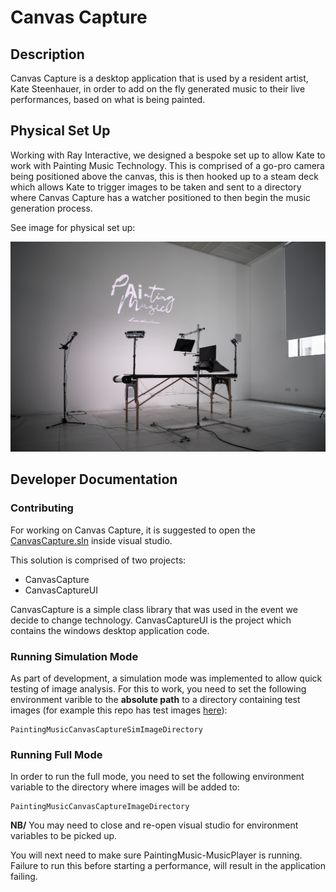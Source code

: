 # Canvas Capture

## Description

Canvas Capture is a desktop application that is used by a resident artist, Kate Steenhauer, in order to add on the fly generated music to their live performances, based on what is being painted.

## Physical Set Up

Working with Ray Interactive, we designed a bespoke set up to allow Kate to work with Painting Music Technology.  This is comprised of a go-pro camera being positioned above the canvas, this is then hooked up to a steam deck which allows Kate to trigger images to be taken and sent to a directory where Canvas Capture has a watcher positioned to then begin the music generation process.

See image for physical set up:

![canvascapture](../../../docs/images/cc_setup.jpg)

## Developer Documentation

### Contributing

For working on Canvas Capture, it is suggested to open the [CanvasCapture.sln](CanvasCapture.sln) inside visual studio.

This solution is comprised of two projects:

- CanvasCapture
- CanvasCaptureUI

CanvasCapture is a simple class library that was used in the event we decide to change technology.  CanvasCaptureUI is the project which contains the windows desktop application code.

### Running Simulation Mode

As part of development, a simulation mode was implemented to allow quick testing of image analysis.  For this to work, you need to set the following environment varible to the **absolute path** to a directory containing test images (for example this repo has test images [here](./CanvasCaptureUI/Simulation/TestImages)):

```text
PaintingMusicCanvasCaptureSimImageDirectory
```

### Running Full Mode

In order to run the full mode, you need to set the following environment variable to the directory where images will be added to:

```text
PaintingMusicCanvasCaptureImageDirectory
```

**NB/** You may need to close and re-open visual studio for environment variables to be picked up.

You will next need to make sure PaintingMusic-MusicPlayer is running. Failure to run this before starting a performance, will result in the application failing.

